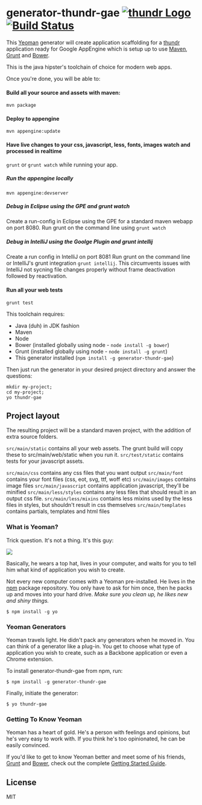# generator-thundr-gae [![thundr Logo](http://3wks.github.io/thundr/static/img/logoFullSmall.png)](http://3wks.github.io/thundr/index.html) [![Build Status](https://secure.travis-ci.org/atomicleopard/generator-thundr-gae.png?branch=master)](https://travis-ci.org/atomicleopard/generator-thundr-gae)

This [Yeoman](http://yeoman.io) generator will create application scaffolding for a [thundr](http://3wks.github.io/thundr/) application
ready for Google AppEngine which is setup up to use [Maven](http://maven.apache.org/), [Grunt](http://gruntjs.com) and [Bower](http://bower.io).

This is the java hipster's toolchain of choice for modern web apps.

Once you're done, you will be able to:

#### Build all your source and assets with maven:
```
mvn package
```

#### Deploy to appengine
```
mvn appengine:update
```

#### Have live changes to your css, javascript, less, fonts, images watch and processed in realtime 
```grunt``` or ```grunt watch``` while running your app.

##### Run the appengine locally
```
mvn appengine:devserver
```

##### Debug in Eclipse using the GPE and grunt watch
Create a run-config in Eclipse using the GPE for a standard maven webapp on port 8080.
Run grunt on the command line using ```grunt watch```

##### Debug in IntelliJ using the Goolge Plugin and grunt intellij
Create a run config in IntelliJ on port 8081
Run grunt on the command line or IntelliJ's grunt integration ```grunt intellij```. This circumvents issues with IntelliJ not sycning file changes properly without frame
deactivation followed by reactivation.


#### Run all your web tests
```grunt test```


This toolchain requires:
* Java (duh) in JDK fashion
* Maven
* Node
* Bower (installed globally using node - ```node install -g bower```)
* Grunt (installed globally using node - ```node install -g grunt```)
* This generator installed (```npm install -g generator-thundr-gae```)

Then just run the generator in your desired project directory and answer the questions:
```
mkdir my-project;
cd my-project;
yo thundr-gae
```

## Project layout

The resulting project will be a standard maven project, with the addition of extra source folders.

```src/main/static``` contains all your web assets. The grunt build will copy these to src/main/web/static when
you run it.
```src/test/static``` contains tests for your javascript assets.


```src/main/css``` contains any css files that you want output
```src/main/font``` contains your font files (css, eot, svg, ttf, woff etc)
```src/main/images``` contains image files
```src/main/javascript``` contains application javascript, they'll be minified
```src/main/less/styles``` contains any less files that should result in an output css file.
```src/main/less/mixins``` contains less mixins used by the less files in styles, but shouldn't result in css themselves
```src/main/templates``` contains partials, templates and html files 


### What is Yeoman?

Trick question. It's not a thing. It's this guy:

![](http://i.imgur.com/JHaAlBJ.png)

Basically, he wears a top hat, lives in your computer, and waits for you to tell him what kind of application you wish to create.

Not every new computer comes with a Yeoman pre-installed. He lives in the [npm](https://npmjs.org) package repository. You only have to ask for him once, then he packs up and moves into your hard drive. *Make sure you clean up, he likes new and shiny things.*

```
$ npm install -g yo
```

### Yeoman Generators

Yeoman travels light. He didn't pack any generators when he moved in. You can think of a generator like a plug-in. You get to choose what type of application you wish to create, such as a Backbone application or even a Chrome extension.

To install generator-thundr-gae from npm, run:

```
$ npm install -g generator-thundr-gae
```

Finally, initiate the generator:

```
$ yo thundr-gae
```

### Getting To Know Yeoman

Yeoman has a heart of gold. He's a person with feelings and opinions, but he's very easy to work with. If you think he's too opinionated, he can be easily convinced.

If you'd like to get to know Yeoman better and meet some of his friends, [Grunt](http://gruntjs.com) and [Bower](http://bower.io), check out the complete [Getting Started Guide](https://github.com/yeoman/yeoman/wiki/Getting-Started).


## License

MIT
